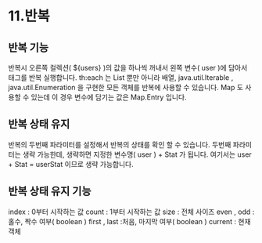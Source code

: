# 11.반복

## 반복 기능
<tr th:each="user : ${users}">
반복시 오른쪽 컬렉션( ${users} )의 값을 하나씩 꺼내서 왼쪽 변수( user )에 담아서 태그를 반복 실행합니다.
th:each 는 List 뿐만 아니라 배열, java.util.Iterable , java.util.Enumeration 을 구현한 모든
객체를 반복에 사용할 수 있습니다. Map 도 사용할 수 있는데 이 경우 변수에 담기는 값은 Map.Entry 입니다.

## 반복 상태 유지
<tr th:each="user, userStat : ${users}">
반복의 두번째 파라미터를 설정해서 반복의 상태를 확인 할 수 있습니다.
두번째 파라미터는 생략 가능한데, 생략하면 지정한 변수명( user ) + Stat 가 됩니다.
여기서는 user + Stat = userStat 이므로 생략 가능합니다.

## 반복 상태 유지 기능
index : 0부터 시작하는 값
count : 1부터 시작하는 값
size : 전체 사이즈
even , odd : 홀수, 짝수 여부( boolean )
first , last :처음, 마지막 여부( boolean )
current : 현재 객체
